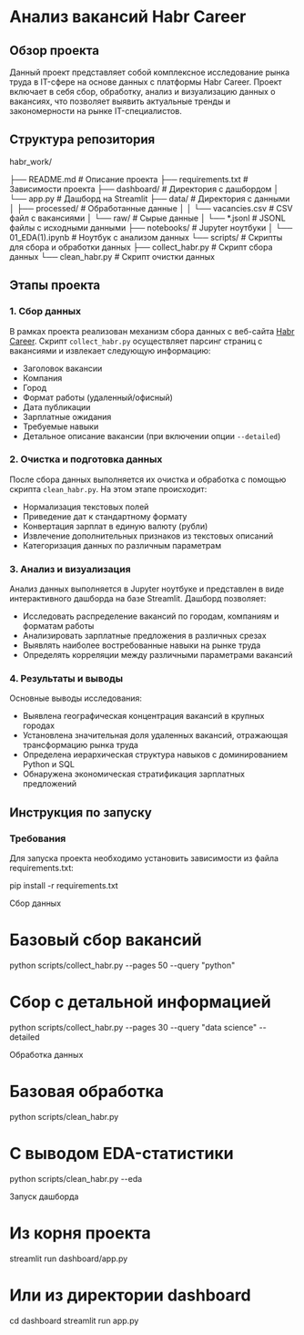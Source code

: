 # Анализ вакансий Habr Career

## Обзор проекта

Данный проект представляет собой комплексное исследование рынка труда в IT-сфере на основе данных с платформы Habr Career. Проект включает в себя сбор, обработку, анализ и визуализацию данных о вакансиях, что позволяет выявить актуальные тренды и закономерности на рынке IT-специалистов.

## Структура репозитория

habr_work/

├── README.md                  # Описание проекта
├── requirements.txt           # Зависимости проекта
├── dashboard/                 # Директория с дашбордом
│   └── app.py                 # Дашборд на Streamlit
├── data/                      # Директория с данными
│   ├── processed/             # Обработанные данные
│   │   └── vacancies.csv      # CSV файл с вакансиями
│   └── raw/                   # Сырые данные
│       └── *.jsonl            # JSONL файлы с исходными данными
├── notebooks/                 # Jupyter ноутбуки
│   └── 01_EDA(1).ipynb        # Ноутбук с анализом данных
└── scripts/                   # Скрипты для сбора и обработки данных
├── collect_habr.py        # Скрипт сбора данных
└── clean_habr.py          # Скрипт очистки данных


## Этапы проекта

### 1. Сбор данных

В рамках проекта реализован механизм сбора данных с веб-сайта [Habr Career](https://career.habr.com/). Скрипт `collect_habr.py` осуществляет парсинг страниц с вакансиями и извлекает следующую информацию:

- Заголовок вакансии
- Компания
- Город
- Формат работы (удаленный/офисный)
- Дата публикации
- Зарплатные ожидания
- Требуемые навыки
- Детальное описание вакансии (при включении опции `--detailed`)

### 2. Очистка и подготовка данных

После сбора данных выполняется их очистка и обработка с помощью скрипта `clean_habr.py`. На этом этапе происходит:

- Нормализация текстовых полей
- Приведение дат к стандартному формату
- Конвертация зарплат в единую валюту (рубли)
- Извлечение дополнительных признаков из текстовых описаний
- Категоризация данных по различным параметрам

### 3. Анализ и визуализация

Анализ данных выполняется в Jupyter ноутбуке и представлен в виде интерактивного дашборда на базе Streamlit. Дашборд позволяет:

- Исследовать распределение вакансий по городам, компаниям и форматам работы
- Анализировать зарплатные предложения в различных срезах
- Выявлять наиболее востребованные навыки на рынке труда
- Определять корреляции между различными параметрами вакансий

### 4. Результаты и выводы

Основные выводы исследования:

- Выявлена географическая концентрация вакансий в крупных городах
- Установлена значительная доля удаленных вакансий, отражающая трансформацию рынка труда
- Определена иерархическая структура навыков с доминированием Python и SQL
- Обнаружена экономическая стратификация зарплатных предложений

## Инструкция по запуску

### Требования

Для запуска проекта необходимо установить зависимости из файла requirements.txt:


pip install -r requirements.txt

Сбор данных


# Базовый сбор вакансий
python scripts/collect_habr.py --pages 50 --query "python"

# Сбор с детальной информацией
python scripts/collect_habr.py --pages 30 --query "data science" --detailed

Обработка данных

# Базовая обработка
python scripts/clean_habr.py

# С выводом EDA-статистики
python scripts/clean_habr.py --eda


Запуск дашборда


# Из корня проекта
streamlit run dashboard/app.py

# Или из директории dashboard
cd dashboard
streamlit run app.py

